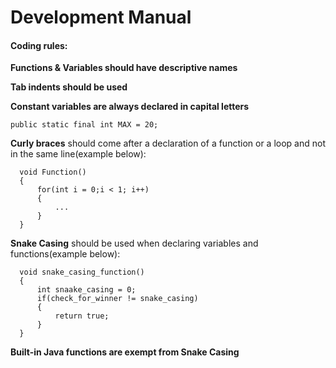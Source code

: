 # Development Manual


#### Coding rules:
	
**Functions & Variables should have descriptive names**

**Tab indents should be used**

**Constant variables are always declared in capital letters**

	public static final int MAX = 20;

**Curly braces** should come after a declaration of a function or a loop and not in the same line(example below):

	  void Function()
	  {
		  for(int i = 0;i < 1; i++)
		  {
			  ...
		  }
	  }

**Snake Casing** should be used when declaring variables and functions(example below):
  
	  void snake_casing_function()
	  {
		  int snaake_casing = 0;
		  if(check_for_winner != snake_casing)
		  {
			  return true;
		  }
	  }
**Built-in Java functions are exempt from Snake Casing**
